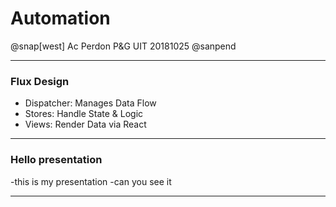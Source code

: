 # Automation

@snap[west]
Ac Perdon
P&G UIT
20181025
@sanpend


---

### Flux Design

- Dispatcher: Manages Data Flow
- Stores: Handle State & Logic
- Views: Render Data via React

---
### Hello presentation

-this is my presentation
-can you see it

---
